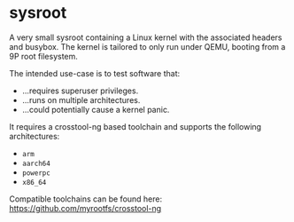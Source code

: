 sysroot
=======

A very small sysroot containing a Linux kernel with the associated
headers and busybox. The kernel is tailored to only run under QEMU,
booting from a 9P root filesystem.

The intended use-case is to test software that:

- ...requires superuser privileges.
- ...runs on multiple architectures.
- ...could potentially cause a kernel panic.

It requires a crosstool-ng based toolchain and supports the following
architectures:

- `arm`
- `aarch64`
- `powerpc`
- `x86_64`

Compatible toolchains can be found here:
https://github.com/myrootfs/crosstool-ng
